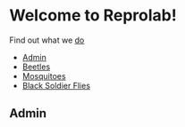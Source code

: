 Welcome to Reprolab!
================

Find out what we [do](http://www.reprolabnus.com/)
-   [Admin](#Admin)
-   [Beetles](#Beetles)
-   [Mosquitoes](#Mosquitoes)
-   [Black Soldier Flies](#BlackSoldierFlies)


Admin
----------
